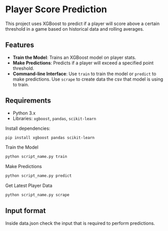 # Player Score Prediction

This project uses XGBoost to predict if a player will score above a certain threshold in a game based on historical data and rolling averages.

## Features

- **Train the Model**: Trains an XGBoost model on player stats.
- **Make Predictions**: Predicts if a player will exceed a specified point threshold.
- **Command-line Interface**: Use `train` to train the model or `predict` to make predictions. Use `scrape` to create data the csv that model is using to train.

## Requirements

- Python 3.x
- Libraries: `xgboost`, `pandas`, `scikit-learn`

Install dependencies:

```bash
pip install xgboost pandas scikit-learn
```

Train the Model

```bash
python script_name.py train
```

Make Predictions

```bash
python script_name.py predict
```

Get Latest Player Data

```bash
python script_name.py scrape
```

## Input format

Inside data.json check the input that is required to perform predictions.
